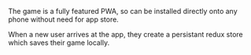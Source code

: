 The game is a fully featured PWA, so can be installed directly onto any phone without need for app store.



When a new user arrives at the app, they create a persistant redux store which saves their game locally.

